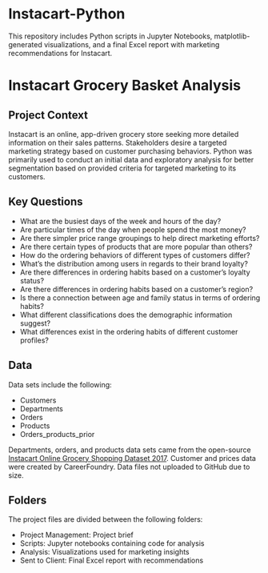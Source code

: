# Instacart-Python
This repository includes Python scripts in Jupyter Notebooks, matplotlib-generated visualizations, and a final Excel report with marketing recommendations for Instacart.

# Instacart Grocery Basket Analysis

## Project Context

Instacart is an online, app-driven grocery store seeking more detailed information on their sales patterns. Stakeholders desire a targeted marketing strategy based on customer purchasing behaviors. Python was primarily used to conduct an initial data and exploratory analysis for better segmentation based on provided criteria for targeted marketing to its customers.

## Key Questions

- What are the busiest days of the week and hours of the day?
- Are particular times of the day when people spend the most money?
- Are there simpler price range groupings to help direct marketing efforts?
- Are there certain types of products that are more popular than others?
- How do the ordering behaviors of different types of customers differ?
- What’s the distribution among users in regards to their brand loyalty?
- Are there differences in ordering habits based on a customer’s loyalty status?
- Are there differences in ordering habits based on a customer’s region?
- Is there a connection between age and family status in terms of ordering habits?
- What different classifications does the demographic information suggest?
- What differences exist in the ordering habits of different customer profiles?

## Data

Data sets include the following:
- Customers
- Departments
- Orders
- Products
- Orders_products_prior

Departments, orders, and products data sets came from the open-source [Instacart Online Grocery Shopping Dataset 2017](https://www.kaggle.com/datasets/psparks/instacart-market-basket-analysis). Customer and prices data were created by CareerFoundry. Data files not uploaded to GitHub due to size.

## Folders

The project files are divided between the following folders:

- Project Management: Project brief
- Scripts: Jupyter notebooks containing code for analysis
- Analysis: Visualizations used for marketing insights
- Sent to Client: Final Excel report with recommendations

